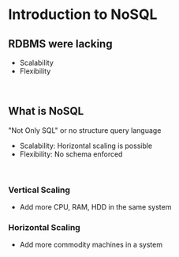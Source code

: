 # Introduction to NoSQL

## RDBMS were lacking

- Scalability
- Flexibility

<br>

## What is NoSQL

"Not Only SQL" or no structure query language

- Scalability: Horizontal scaling is possible
- Flexibility: No schema enforced

<br>

### Vertical Scaling

- Add more CPU, RAM, HDD in the same system

### Horizontal Scaling

- Add more commodity machines in a system

